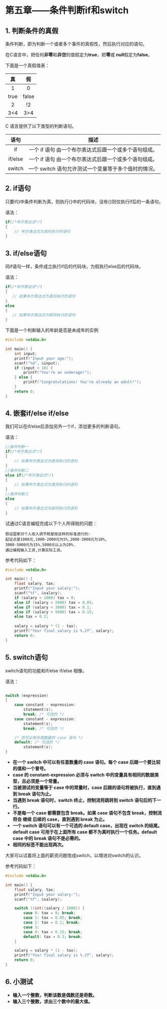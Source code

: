 # 第五章——条件判断if和switch

## 1. 判断条件的真假

条件判断，即为判断一个或者多个事件的真假性，然后执行对应的语句。

在C语言中，把任何**非零**和**非空**的值假定为**true**，把**零**或 **null**假定为**false**。

下面是一个真假值表：

|  真   |  假   |
| :---: | :---: |
|   1   |   0   |
| true  | false |
|   2   |  !2   |
|  3<4  |  3>4  |

C 语言提供了以下类型的判断语句。


|  语句   |                         描述                          |
| :-----: | :---------------------------------------------------: |
|   if    | 一个 if 语句 由一个布尔表达式后跟一个或多个语句组成。 |
| if/else | 一个 if 语句 由一个布尔表达式后跟一个或多个语句组成。 |
| switch  | 一个 switch 语句允许测试一个变量等于多个值时的情况。  |

## 2. if语句

只要if()中条件判断为真，则执行{}中的代码块，没有{}则仅执行if后的一条语句。

语法：

```c
if(/*布尔表达式*/)
{
    // 布尔表达式为真时执行的语句
}
```

## 3. if/else语句

同if语句一样，条件成立执行if后的代码块，为假执行else后的代码块。

语法：

```c
if(/*布尔表达式*/)
{
   // 如果布尔表达式为真将执行的语句
}
else
{
   // 如果布尔表达式为假将执行的语句
}
```

下面是一个判断输入的年龄是否是未成年的实例

```c
#include <stdio.h>

int main() {
    int input;
    printf("Input your age:");
    scanf("%d", &input);
    if (input < 18) {
        printf("You're an underage!");
    } else {
        printf("Congratulations! You're already an adult!");
    }
    return 0;
}
```

## 4. 嵌套if/else if/else

我们可以在if/else后添加另外一个if，添加更多的判断语句。

语法：

```c
//条件判断一
if(/*布尔表达式*/)
{
    // 如果布尔表达式为真将执行的语句
}
//条件判断二
else if(/*布尔表达式*/)
{
    // 如果布尔表达式为真将执行的语句
}
//条件判断三
else
{
    // 如果布尔表达式为假将执行的语句
}
```

试通过C语言编程完成以下个人所得税的问题：

```plaintext
假设国家对个人收入调节税是按这样的标准进行的:
起征点是1000元,1000-2000元为5%,2000-3000元为10%,
3000-5000元为15%,5000元以上为20%.
通过编程输入工资,计算实际工资。
```

参考代码如下：

```c
#include <stdio.h>

int main() {
    float salary, tax;
    printf("Input your salary:");
    scanf("%f", &salary);
    if (salary < 1000) tax = 0;
    else if (salary < 2000) tax = 0.05;
    else if (salary < 3000) tax = 0.1;
    else if (salary < 5000) tax = 0.15;
    else tax = 0.2;
    
    salary = salary * (1 - tax);
    printf("Your final salary is %.2f", salary);
    return 0;
}
```

## 5. switch语句

switch语句的功能和if/else if/else 相像。

语法：

```c

switch (expression)
{
    case constant - expression:
        statement(s);
        break; /* 可选的 */
    case constant - expression:
        statement(s);
        break; /* 可选的 */

    /* 您可以有任意数量的 case 语句 */
    default: /* 可选的 */
        statement(s);
}
```

- **在一个 switch 中可以有任意数量的 case 语句。每个 case 后跟一个要比较的值和一个冒号。**
- **case 的 constant-expression 必须与 switch 中的变量具有相同的数据类型，且必须是一个常量。**
- **当被测试的变量等于 case 中的常量时，case 后跟的语句将被执行，直到遇到 break 语句为止。**
- **当遇到 break 语句时，switch 终止，控制流将跳转到 switch 语句后的下一行。**
- **不是每一个 case 都需要包含 break。如果 case 语句不包含 break，控制流将会 继续 后续的 case，直到遇到 break 为止。**
- **一个 switch 语句可以有一个可选的 default case，出现在 switch 的结尾。default case 可用于在上面所有 case 都不为真时执行一个任务。default case 中的 break 语句不是必需的。**
- **相同的标签不能出现两次。**


大家可以试着将上面的薪资问题改成switch，以增进对switch的认识。

参考代码如下：

```c
#include <stdio.h>

int main() {
    float salary, tax;
    printf("Input your salary:");
    scanf("%f", &salary);

    switch ((int)(salary / 1000)) {
        case 0: tax = 0; break;
        case 1: tax = 0.05; break;
        case 2: tax = 0.1; break;
        case 3:
        case 4: tax = 0.15; break;
        default: tax = 0.3; break;
    }

    salary = salary * (1 - tax);
    printf("Your final salary is %.2f", salary);
    return 0;
}
```

## 6. 小测试

- **输入一个整数，判断该数是偶数还是奇数。**
- **输入三个整数，求出三个数中的最大值。**